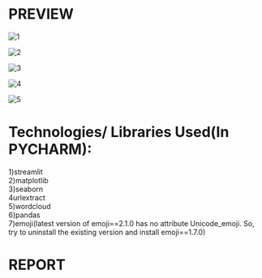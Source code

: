 # PREVIEW

![1](https://github.com/aakif100/whatsapp-chat-analyser-ML-project-/assets/137098447/85f6b925-4b25-4348-af4a-1fb799b04228)



![2](https://github.com/aakif100/whatsapp-chat-analyser-ML-project-/assets/137098447/5b6e1275-9f1b-42f4-86ec-965bfb0483a0)


![3](https://github.com/aakif100/whatsapp-chat-analyser-ML-project-/assets/137098447/a3623ea7-2b1b-4d49-90ad-3991f1ffd4bd)


![4](https://github.com/aakif100/whatsapp-chat-analyser-ML-project-/assets/137098447/69d6b366-6a0c-4a66-87fd-d17b93919d00)


![5](https://github.com/aakif100/whatsapp-chat-analyser-ML-project-/assets/137098447/b2586976-9fff-4a05-bfd5-ffe57037aced)




# Technologies/ Libraries Used(In PYCHARM):


1)streamlit
<br>
2)matplotlib
<br>
3)seaborn
<br>
4urlextract
<br>
5)wordcloud
<br>
6)pandas
<br>
7)emoji(latest version of emoji==2.1.0 has no attribute Unicode_emoji. So, try to uninstall the existing version and install emoji==1.7.0)


# REPORT


